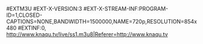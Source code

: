 #EXTM3U
#EXT-X-VERSION:3
#EXT-X-STREAM-INF:PROGRAM-ID=1,CLOSED-CAPTIONS=NONE,BANDWIDTH=1500000,NAME=720p,RESOLUTION=854x480
#EXTINF:0, http://www.knaqu.tv/live/ss1.m3u8|Referer=http://www.knaqu.tv
